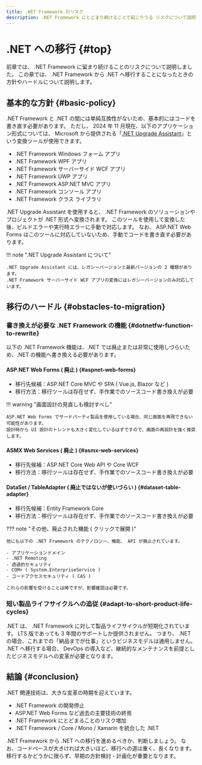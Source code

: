 ```yaml
---
title: .NET Framework のリスク
description: .NET Framework にとどまり続けることで起こりうる リスクについて説明します。
---
```


# .NET への移行 {#top}

<!-- cSpell:ignore dotnetfw aspnet -->

前章では、 .NET Framework に留まり続けることのリスクについて説明しました。
この章では、 .NET Framework から .NET へ移行することになったときの方針やハードルについて説明します。

## 基本的な方針 {#basic-policy}

.NET Framework と .NET の間には単純互換性がないため、基本的にはコードを書き直す必要があります。
ただし、 2024 年 11 月現在、以下のアプリケーション形式については、 Microsoft から提供される「[.NET Upgrade Assistant](https://learn.microsoft.com/ja-jp/dotnet/core/porting/upgrade-assistant-overview)」という変換ツールが使用できます。

- .NET Framework Windows フォーム アプリ
- .NET Framework WPF アプリ
- .NET Framework サーバーサイド WCF アプリ
- .NET Framework UWP アプリ
- .NET Framework ASP.NET MVC アプリ
- .NET Framework コンソール アプリ
- .NET Framework クラス ライブラリ

.NET Upgrade Assistant を使用すると、 .NET Framework のソリューションやプロジェクトが .NET 形式へ変換されます。
このツールを使用して変換した後、ビルドエラーや実行時エラーに手動で対応します。
なお、 ASP.NET Web Forms はこのツールに対応していないため、手動でコードを書き直す必要があります。

!!! note ".NET Upgrade Assistant について"

    .NET Upgrade Assistant には、レガシーバージョンと最新バージョンの 2 種類があります。
    .NET Framework サーバーサイド WCF アプリの変換にはレガシーバージョンのみ対応しています。

## 移行のハードル {#obstacles-to-migration}

### 書き換えが必要な .NET Framework の機能 {#dotnetfw-function-to-rewrite}

以下の .NET Framework 機能は、.NET では廃止または非常に使用しづらいため、.NET の機能へ書き換える必要があります。

#### ASP.NET Web Forms ( 廃止 ) {#aspnet-web-forms}

- 移行先候補：ASP.NET Core MVC や SPA ( Vue.js, Blazor など )
- 移行方法：移行ツールは存在せず、手作業でのソースコード書き換えが必要

!!! warning "画面設計の見直しも検討すべし"

    ASP.NET Web Forms でサードパーティ製品を使用している場合、同じ画面を再現できない可能性があります。
    設計時から UI 設計のトレンドも大きく変化しているはずですので、画面の再設計を強く推奨します。

#### ASMX Web Services ( 廃止 ) {#asmx-web-services}

- 移行先候補：ASP.NET Core Web API や Core WCF
- 移行方法：移行ツールは存在せず、手作業でのソースコード書き換えが必要

#### DataSet / TableAdapter ( 廃止ではないが使いづらい ) {#dataset-table-adapter}

- 移行先候補：Entity Framework Core
- 移行方法：移行ツールは存在せず、手作業でのソースコード書き換えが必要

??? note "その他、廃止された機能 ( クリックで展開 )"

    他にも以下の .NET Framework のテクノロジー、機能、 API が廃止されています。

    - アプリケーションドメイン
    - .NET Remoting
    - 透過的セキュリティ
    - COM+ ( System.EnterpriseService )
    - コードアクセスセキュリティ ( CAS )

    これらの影響を受けることは稀ですが、影響確認は必要です。

### 短い製品ライフサイクルへの追従 {#adapt-to-short-product-life-cycles}

.NET は、 .NET Framework に対して製品ライフサイクルが短期化されています。
LTS 版であっても 3 年間のサポートしか提供されません。
つまり、 .NET の場合、これまでの「納品までが仕事」というビジネスモデルは通用しません。
.NET へ移行する場合、 DevOps の導入など、継続的なメンテナンスを前提としたビジネスモデルへの変革が必要となります。

## 結論 {#conclusion}

.NET 関連技術は、大きな変革の時期を迎えています。

- .NET Framework の開発停止
- ASP.NET Web Forms など過去の主要技術の終焉
- .NET Framework にとどまることのリスク増加
- .NET Framework / Core / Mono / Xamarin を統合した .NET

.NET Framework から .NET への移行を進めるべきか、判断しましょう。
なお、コードベースが大きければ大きいほど、移行への道は重く、長くなります。
移行するかどうかに限らず、早期の方針検討・計画化が重要となります。
